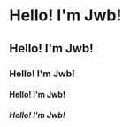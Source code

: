 # Hello! I'm Jwb!
## Hello! I'm Jwb!
### Hello! I'm Jwb!
#### Hello! I'm Jwb!
##### Hello! I'm Jwb!

